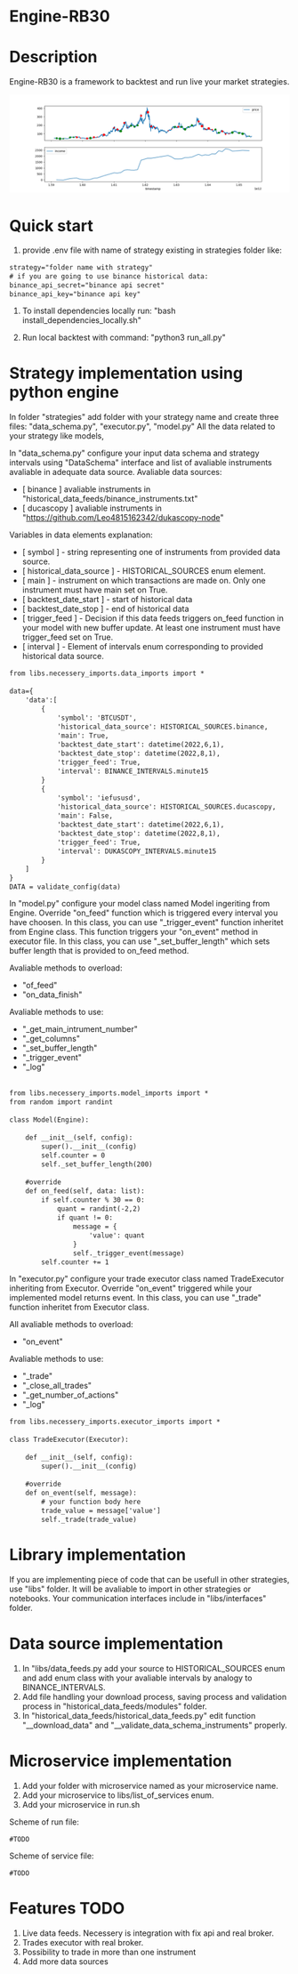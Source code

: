 # Engine-RB30

# Description

Engine-RB30 is a framework to backtest and run live your market strategies.

![Picture](./Figure_1.png)

# Quick start

1. provide .env file with name of strategy existing in strategies folder like:
~~~
strategy="folder name with strategy"
# if you are going to use binance historical data:
binance_api_secret="binance api secret"
binance_api_key="binance api key"
~~~
1. To install dependencies locally run: "bash install_dependencies_locally.sh"

2. Run local backtest with command: "python3 run_all.py"

# Strategy implementation using python engine

In folder "strategies" add folder with your strategy name and create three files: "data_schema.py", "executor.py", "model.py"
All the data related to your strategy like models, 

In "data_schema.py" configure your input data schema and strategy intervals using "DataSchema" interface and list of avaliable instruments avaliable in adequate data source.
Avaliable data sources: 
- [ binance ] avaliable instruments in "historical_data_feeds/binance_instruments.txt"
- [ ducascopy ] avaliable instruments in "https://github.com/Leo4815162342/dukascopy-node"

Variables in data elements explanation: 
- [ symbol ] - string representing one of instruments from provided data source.
- [ historical_data_source ] - HISTORICAL_SOURCES enum element.
- [ main ] - instrument on which transactions are made on. Only one instrument must have main set on True.
- [ backtest_date_start ] - start of historical data
- [ backtest_date_stop ] - end of historical data
- [ trigger_feed ] - Decision if this data feeds triggers on_feed function in your model with new buffer update. At least one instrument must have trigger_feed set on True.
- [ interval ] - Element of intervals enum corresponding to provided historical data source.
~~~
from libs.necessery_imports.data_imports import *

data={
    'data':[
        {
            'symbol': 'BTCUSDT',
            'historical_data_source': HISTORICAL_SOURCES.binance,
            'main': True,
            'backtest_date_start': datetime(2022,6,1),
            'backtest_date_stop': datetime(2022,8,1),
            'trigger_feed': True,
            'interval': BINANCE_INTERVALS.minute15
        }
        {
            'symbol': 'iefususd',
            'historical_data_source': HISTORICAL_SOURCES.ducascopy,
            'main': False,
            'backtest_date_start': datetime(2022,6,1),
            'backtest_date_stop': datetime(2022,8,1),
            'trigger_feed': True,
            'interval': DUKASCOPY_INTERVALS.minute15
        }
    ]
}
DATA = validate_config(data)

~~~

In "model.py" configure your model class named Model ingeriting from Engine.
Override "on_feed" function which is triggered every interval you have choosen.
In this class, you can use "_trigger_event" function inheritet from Engine class. This function triggers your "on_event" method in executor file.
In this class, you can use "_set_buffer_length" which sets buffer length that is provided to on_feed method.

Avaliable methods to overload: 
- "of_feed"
- "on_data_finish"

Avaliable methods to use: 
- "_get_main_intrument_number"
- "_get_columns"
- "_set_buffer_length"
- "_trigger_event"
- "_log"
~~~

from libs.necessery_imports.model_imports import *
from random import randint

class Model(Engine):
    
    def __init__(self, config):
        super().__init__(config)
        self.counter = 0
        self._set_buffer_length(200)

    #override
    def on_feed(self, data: list):
        if self.counter % 30 == 0:
            quant = randint(-2,2)
            if quant != 0:
                message = {
                    'value': quant
                }
                self._trigger_event(message)
        self.counter += 1

~~~

In "executor.py" configure your trade executor class named TradeExecutor inheriting from Executor.
Override "on_event" triggered while your implemented model returns event. In this class, you can use "_trade" function inheritet from Executor class.

All avaliable methods to overload: 
- "on_event"

Avaliable methods to use: 
- "_trade"
- "_close_all_trades"
- "_get_number_of_actions"
- "_log"
~~~
from libs.necessery_imports.executor_imports import *

class TradeExecutor(Executor):

    def __init__(self, config):
        super().__init__(config)

    #override
    def on_event(self, message):
        # your function body here
        trade_value = message['value']
        self._trade(trade_value)
~~~


# Library implementation

If you are implementing piece of code that can be usefull in other strategies, use "libs" folder. It will be avaliable to import in other strategies or notebooks.
Your communication interfaces include in "libs/interfaces" folder.

# Data source implementation
1. In "libs/data_feeds.py add your source to HISTORICAL_SOURCES enum and add enum class with your avaliable intervals by analogy to BINANCE_INTERVALS.
2. Add file handling your download process, saving process and validation process in "historical_data_feeds/modules" folder.
3. In "historical_data_feeds/historical_data_feeds.py" edit function "__download_data" and "__validate_data_schema_instruments" properly. 

# Microservice implementation

1. Add your folder with microservice named as your microservice name.
2. Add your microservice to libs/list_of_services enum.
3. Add your microservice in run.sh

Scheme of run file:
~~~
#TODO
~~~

Scheme of service file:
~~~
#TODO
~~~

# Features TODO

1. Live data feeds. Necessery is integration with fix api and real broker.
2. Trades executor with real broker. 
3. Possibility to trade in more than one instrument
4. Add more data sources 